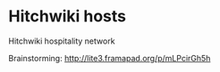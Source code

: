 Hitchwiki hosts
===============

Hitchwiki hospitality network

Brainstorming: http://lite3.framapad.org/p/mLPcirGh5h

